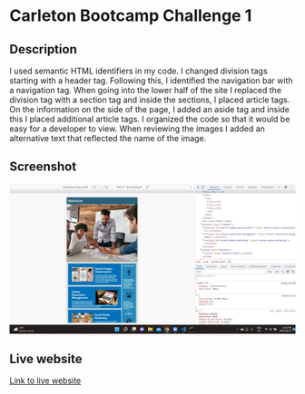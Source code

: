 # Carleton Bootcamp Challenge 1

## Description
I used semantic HTML identifiers in my code. I changed division tags starting with a header tag. Following this, I identified the
navigation bar with a navigation tag. When going into the lower half of the site I replaced the division tag with a section tag and inside the sections, I placed article tags. On the information on the side of the page, I added an aside tag and inside this I placed additional article tags. 
I organized the code so that it would be easy for a developer to view. 
When reviewing the images I added an alternative text that reflected the name of the image. 

## Screenshot
![screenshot](assets\images\challenge1image.jpg)

## Live website
[Link to live website](https://kmcwilson.github.io/carleton-bootcamp-challenge-1/)
